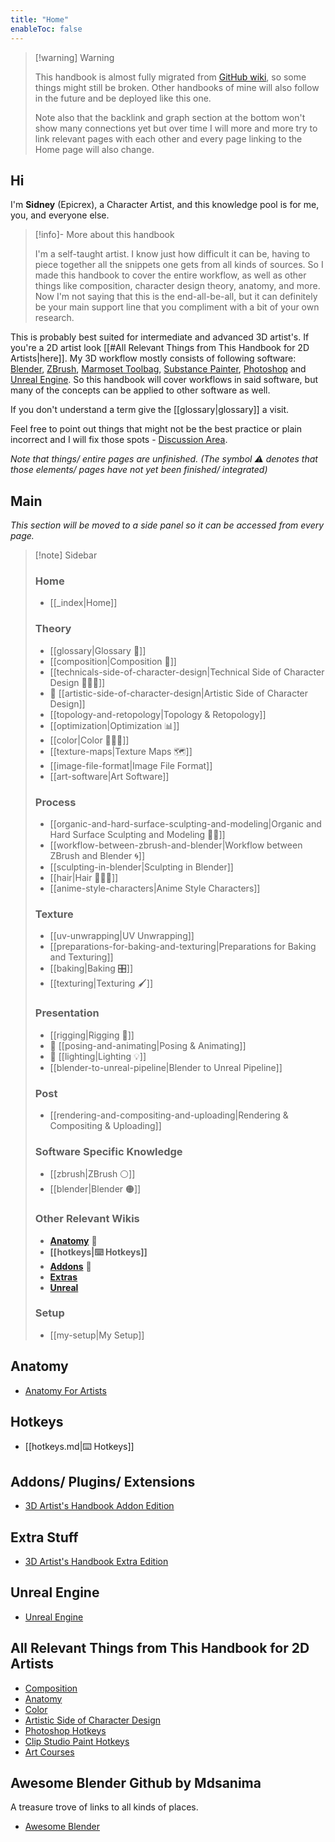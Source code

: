 ```yaml
---
title: "Home"
enableToc: false
---
```


> [!warning] Warning
> 
> This handbook is almost fully migrated from [GitHub wiki](https://github.com/Epicrex/3DArtistsHandbook/wiki), so some things might still be broken. Other handbooks of mine will also follow in the future and be deployed like this one.
> 
> Note also that the backlink and graph section at the bottom won't show many connections yet but over time I will more and more try to link relevant pages with each other and every page linking to the Home page will also change.

## Hi
I'm **Sidney** (Epicrex), a Character Artist, and this knowledge pool is for me, you, and everyone else.

> [!info]- More about this handbook
>
> I'm a self-taught artist. I know just how difficult it can be, having to piece together all the snippets one gets from all kinds of sources. So I made this handbook to cover the entire workflow, as well as other things like composition, character design theory, anatomy, and more. Now I'm not saying that this is the end-all-be-all, but it can definitely be your main support line that you compliment with a bit of your own research.



This is probably best suited for intermediate and advanced 3D artist's. If you're a 2D artist look [[#All Relevant Things from This Handbook for 2D Artists|here]]. My 3D workflow mostly consists of following software: [Blender](https://www.blender.org/features/), [ZBrush](https://pixologic.com/), [Marmoset Toolbag](https://marmoset.co/toolbag/), [Substance Painter](https://www.adobe.com/products/substance3d-painter.html), [Photoshop](https://www.adobe.com/products/photoshop.html) and [Unreal Engine](https://www.unrealengine.com/en-US/features). So this handbook will cover workflows in said software, but many of the concepts can be applied to other software as well.

If you don't understand a term give the [[glossary|glossary]] a visit.

Feel free to point out things that might not be the best practice or plain incorrect and I will fix those spots - [Discussion Area](https://github.com/Epicrex/3DArtistsHandbook/discussions/1).

_Note that things/ entire pages are unfinished. (The symbol ⚠ denotes that those elements/ pages have not yet been finished/ integrated)_

## Main
_This section will be moved to a side panel so it can be accessed from every page._

> [!note] Sidebar
> 
> ### Home
> - [[_index|Home]]
>   
>  ### Theory
>  - [[glossary|Glossary 📑]] 
>  - [[composition|Composition 🌆]] 
>  - [[technicals-side-of-character-design|Technical Side of Character Design 👩🏽‍💻]]
>  - 🚧 [[artistic-side-of-character-design|Artistic Side of Character Design]]
>  - [[topology-and-retopology|Topology & Retopology]]
>  - [[optimization|Optimization 📊]] 
>  - [[color|Color 🎨🏳️‍🌈]] 
>  - [[texture-maps|Texture Maps 🗺️]] 
>  - [[image-file-format|Image File Format]]
> - [[art-software|Art Software]]
> 
> ### Process
> - [[organic-and-hard-surface-sculpting-and-modeling|Organic and Hard Surface Sculpting and Modeling 🧊🗿]]
> - [[workflow-between-zbrush-and-blender|Workflow between ZBrush and Blender 🌀]]
> - [[sculpting-in-blender|Sculpting in Blender]]
> - [[hair|Hair 💇🏽‍♀️]] 
> - [[anime-style-characters|Anime Style Characters]]
> 
> ### Texture
> - [[uv-unwrapping|UV Unwrapping]]
> - [[preparations-for-baking-and-texturing|Preparations for Baking and Texturing]]
> - [[baking|Baking 🎛️]]
> - [[texturing|Texturing 🖌️]] 
> 
> ### Presentation
> - [[rigging|Rigging 🦴]] 
> - 🚧 [[posing-and-animating|Posing & Animating]]
> - 🚧 [[lighting|Lighting 💡]]
> - [[blender-to-unreal-pipeline|Blender to Unreal Pipeline]]
> 
> ### Post
> - [[rendering-and-compositing-and-uploading|Rendering & Compositing & Uploading]]
> 
> ### Software Specific Knowledge
> - [[zbrush|ZBrush ⚪]]
> - [[blender|Blender 🟠]]
> 
> ### Other Relevant Wikis
> - [**Anatomy**](https://github.com/Epicrex/AnatomyForArtists/wiki) 💪
> - **[[hotkeys|⌨️ Hotkeys]]**
> - [**Addons**](https://github.com/Epicrex/3DArtistsHandbookAddonEdition/wiki) 🔮
> - [**Extras**](https://github.com/Epicrex/3DArtistsHandbookExtraEdition/wiki)
> - [**Unreal**](https://github.com/Epicrex/UnrealEngine/wiki)
> 
> ### Setup
> - [[my-setup|My Setup]]

## Anatomy
- [Anatomy For Artists](https://github.com/Epicrex/AnatomyForArtists/wiki)

## Hotkeys
- [[hotkeys.md|⌨️ Hotkeys]]

## Addons/ Plugins/ Extensions
- [3D Artist's Handbook Addon Edition](https://github.com/Epicrex/3DArtistsHandbookAddonEdition/wiki)

## Extra Stuff
- [3D Artist's Handbook Extra Edition](https://github.com/Epicrex/3DArtistsHandbookExtraEdition/wiki)

## Unreal Engine
- [Unreal Engine](https://github.com/Epicrex/UnrealEngine/wiki)

## All Relevant Things from This Handbook for 2D Artists
- [Composition](https://github.com/Epicrex/3DArtistsHandbook/wiki/Composition)
- [Anatomy](https://github.com/Epicrex/AnatomyForArtists/wiki)
- [Color](https://github.com/Epicrex/3DArtistsHandbook/wiki/Color)
- [Artistic Side of Character Design](https://github.com/Epicrex/3DArtistsHandbook/wiki/Artistic-Side-of-Character-Design)
- [Photoshop Hotkeys](https://github.com/Epicrex/3DArtistsHandbookHotkeyEdition/wiki/Photoshop-Hotkeys)
- [Clip Studio Paint Hotkeys](https://github.com/Epicrex/3DArtistsHandbookHotkeyEdition/wiki/Clip-Studio-Paint-Hotekys)
- [Art Courses](https://github.com/Epicrex/3DArtistsHandbookExtraEdition/wiki/Art-Courses)

## Awesome Blender Github by Mdsanima
A treasure trove of links to all kinds of places.
- [Awesome Blender](https://github.com/agmmnn/awesome-blender)

